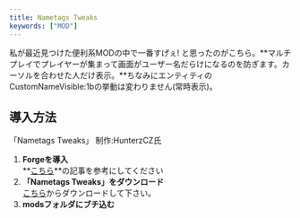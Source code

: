 ```yaml
---
title: Nametags Tweaks
keywords: ["MOD"]
---
```


私が最近見つけた便利系MODの中で一番すげぇ! と思ったのがこちら。**マルチプレイでプレイヤーが集まって画面がユーザー名だらけになるのを防ぎます。カーソルを合わせた人だけ表示。**ちなみにエンティティのCustomNameVisible:1bの挙動は変わりません(常時表示)。

## 導入方法

「Nametags Tweaks」 制作:HunterzCZ氏

1.  **Forgeを導入**  
    **[こちら](../howto/install-forge)**の記事を参考にしてください
2.  **「Nametags Tweaks」をダウンロード**  
    [こちら](https://minecraft.curseforge.com/projects/nametags-tweaks/files "「Nametags Tweaks」のダウンロード")からダウンロードして下さい。
3.  **modsフォルダにブチ込む**

